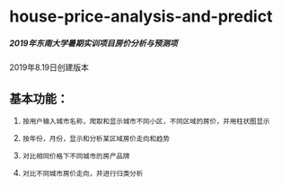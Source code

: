# house-price-analysis-and-predict
##### 2019年东南大学暑期实训项目房价分析与预测项
2019年8.19日创建版本
## 基本功能：
  1.	 按用户输入城市名称，爬取和显示城市不同小区，不同区域的房价，并用柱状图显示
  2.	 按年份，月份，显示和分析某区域房价走向和趋势
  3.	 对比相同价格下不同城市的房产品牌
  4.	 对比不同城市房价走向，并进行归类分析
